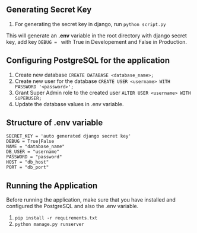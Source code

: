 ## Generating Secret Key
1. For generating the secret key in django, run ```python script.py```

This will generate an __.env__ variable in the root directory with django secret key, add key ```DEBUG = ``` with True in Developement and False in Production.

## Configuring PostgreSQL for the application
1. Create new database ```CREATE DATABASE <database_name>;```
2. Create new user for the database ```CREATE USER <username> WITH PASSWORD '<password>';```
3. Grant Super Admin role to the created user ```ALTER USER <username> WITH SUPERUSER;```
4. Update the database values in .env variable.

## Structure of .env variable
```
SECRET_KEY = 'auto generated django secret key'
DEBUG = True|False 
NAME = "database_name" 
DB_USER = "username"
PASSWORD = "password" 
HOST = "db_host"
PORT = "db_port"
```

## Running the Application
Before running the application, make sure that you have installed and configured the PostgreSQL and also the .env variable.

1. ```pip install -r requirements.txt```  
2. ```python manage.py runserver```
